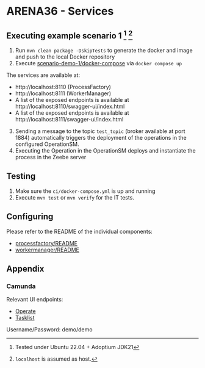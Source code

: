 # ARENA36 - Services

## Executing example scenario 1 [^1] [^2]

1. Run `mvn clean package -DskipTests` to generate the docker and image and push to the local Docker repository
2. Execute [scenario-demo-1/docker-compose](example/scenario-demo-1/docker-compose.yml) via `docker compose up`

The services are available at:
  - http://localhost:8110 (ProcessFactory)
  - http://localhost:8111 (WorkerManager)
  - A list of the exposed endpoints is available at http://localhost:8110/swagger-ui/index.html
  - A list of the exposed endpoints is available at http://localhost:8111/swagger-ui/index.html

3. Sending a message to the topic `test_topic` (broker available at port 1884) automatically triggers the deployment of the operations in the configured OperationSM.
4. Executing the Operation in the OperationSM deploys and instantiate the process in the Zeebe server

[^1]: Tested under Ubuntu 22.04 + Adoptium JDK21
[^2]: `localhost` is assumed as host.

## Testing

1. Make sure the `ci/docker-compose.yml` is up and running
2. Execute `mvn test` or `mvn verify` for the IT tests.

## Configuring

Please refer to the README of the individual components:

- [processfactory/README](processfactory/README.md)
- [workermanager/README](workermanager/README.md)

## Appendix

### Camunda 

Relevant UI endpoints:

- [Operate](http://localhost:8081)
- [Tasklist](http://localhost:8082)

Username/Password: demo/demo